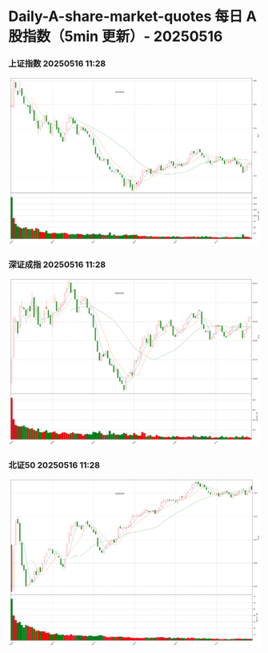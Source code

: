 
# Daily-A-share-market-quotes 每日 A 股指数（5min 更新）- 20250516

### 上证指数 20250516 11:28
![](./fig/2025/5/20250516-sh000001.png)

### 深证成指 20250516 11:28
![](./fig/2025/5/20250516-sz399001.png)

### 北证50 20250516 11:28
![](./fig/2025/5/20250516-bj899050.png)
